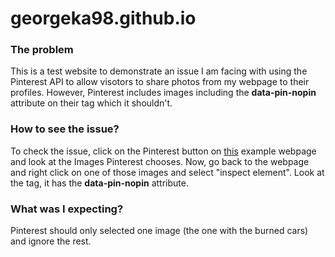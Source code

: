 # georgeka98.github.io

### The problem

This is a test website to demonstrate an issue I am facing with using the Pinterest API to allow visotors to share photos
from my webpage to their profiles. However, Pinterest includes images including the **data-pin-nopin** attribute on their tag
which it shouldn't.

### How to see the issue?

To check the issue, click on the Pinterest button on [this](https://georgeka98.github.io/) example webpage and look at the
Images Pinterest chooses. Now, go back to the webpage and right click on one of those images and select "inspect element".
Look at the tag, it has the **data-pin-nopin** attribute.

### What was I expecting?

Pinterest should only selected one image (the one with the burned cars) and ignore the rest.
